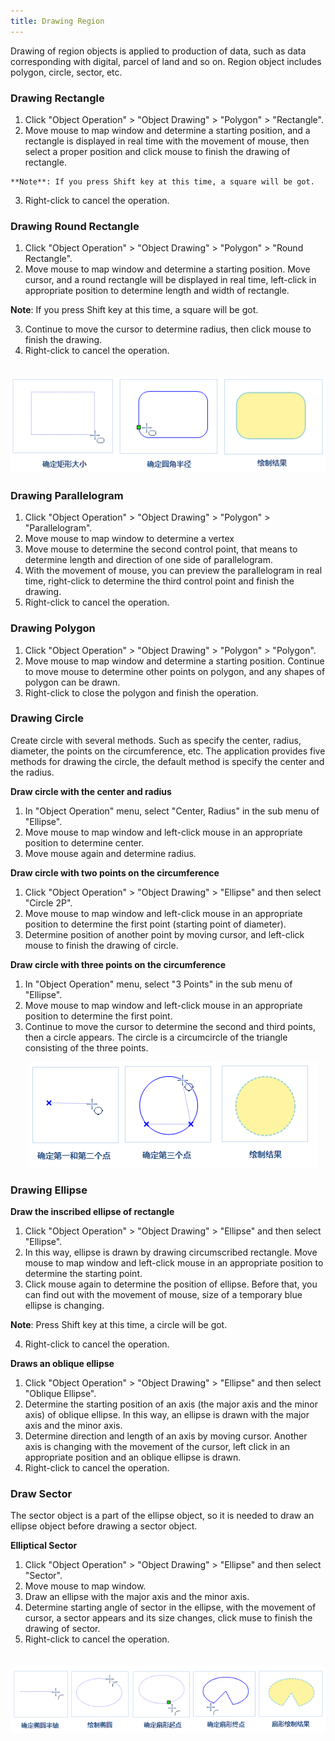 ```yaml
---
title: Drawing Region
---
```


Drawing of region objects is applied to production of data, such as data corresponding with digital, parcel of land and so on. Region object includes polygon, circle, sector, etc.

### Drawing Rectangle

   1.  Click "Object Operation" > "Object Drawing" > "Polygon" > "Rectangle".
   2.  Move mouse to map window and determine a starting position, and a rectangle is displayed in real time with the movement of mouse, then select a proper position and click mouse to finish the drawing of rectangle.

    **Note**: If you press Shift key at this time, a square will be got.

   3.  Right-click to cancel the operation.

### Drawing Round Rectangle

1.  Click "Object Operation" > "Object Drawing" > "Polygon" > "Round Rectangle".
2.  Move mouse to map window and determine a starting position. Move cursor, and a round rectangle will be displayed in real time, left-click in appropriate position to determine length and width of rectangle.

   **Note**: If you press Shift key at this time, a square will be got.

3.  Continue to move the cursor to determine radius, then click mouse to finish the drawing.
4.  Right-click to cancel the operation.

　　![alt Drawing Round Rectangle](img/Rrecangle.png)

### Drawing Parallelogram


   1.  Click "Object Operation" > "Object Drawing" > "Polygon" > "Parallelogram".
   2.  Move mouse to map window to determine a vertex 
   3.  Move mouse to determine the second control point, that means to determine length and direction of one side of parallelogram.
   4.  With the movement of mouse, you can preview the parallelogram in real time, right-click to determine the third control point and finish the drawing.
   5.  Right-click to cancel the operation.
   


### Drawing Polygon

   1. Click "Object Operation" > "Object Drawing" > "Polygon" > "Polygon".
   2. Move mouse to map window and determine a starting position. Continue to move mouse to determine other points on polygon, and any shapes of polygon can be drawn.
   3. Right-click to close the polygon and finish the operation.

### Drawing Circle 

Create circle with several methods. Such as specify the center, radius, diameter, the points on the circumference, etc. The application provides five methods for drawing the circle, the default method is specify the center and the radius.

**Draw circle with the center and radius**

1.  In "Object Operation" menu, select "Center, Radius" in the sub menu of "Ellipse".
2.  Move mouse to map window and left-click mouse in an appropriate position to determine center.
3.  Move mouse again and determine radius.

**Draw circle with two points on the circumference**

1.  Click "Object Operation" > "Object Drawing" > "Ellipse" and then select "Circle 2P".
2.  Move mouse to map window and left-click mouse in an appropriate position to determine the first point (starting point of diameter).
3.  Determine position of another point by moving cursor, and left-click mouse to finish the drawing of circle. 

**Draw circle with three points on the circumference**

1.  In "Object Operation" menu, select "3 Points" in the sub menu of "Ellipse".
2.  Move mouse to map window and left-click mouse in an appropriate position to determine the first point.
3.  Continue to move the cursor to determine the second and third points, then a circle appears. The circle is a  circumcircle of the triangle consisting of the three points.

　　![alt Drawing circle by three points](img/Circle3.png)

### Drawing Ellipse

**Draw the inscribed ellipse of rectangle**

1.  Click "Object Operation" > "Object Drawing" > "Ellipse" and then select "Ellipse".
2.  In this way, ellipse is drawn by drawing circumscribed rectangle.  Move mouse to map window and left-click mouse in an appropriate position to determine the starting point.
3.  Click mouse again to determine the position of ellipse. Before that, you can find out with the movement of mouse, size of a temporary blue ellipse is changing.

   **Note**: Press Shift key at this time, a circle will be got.

4.  Right-click to cancel the operation.


**Draws an oblique ellipse**

1.  Click "Object Operation" > "Object Drawing" > "Ellipse" and then select "Oblique Ellipse".
2.  Determine the starting position of an axis (the major axis and the minor axis) of oblique ellipse. In this way, an ellipse is drawn with the major axis and the minor axis.
3.  Determine direction and length of an axis by moving cursor. Another axis is changing with the movement of the cursor, left click in an appropriate position and an oblique ellipse is drawn. 
5.  Right-click to cancel the operation.


### Draw Sector

The sector object is a part of the ellipse object, so it is needed to draw an ellipse object before drawing a sector object.


**Elliptical Sector**

1.  Click "Object Operation" > "Object Drawing" > "Ellipse" and then select "Sector".
2.  Move mouse to map window.
3.  Draw an ellipse with the major axis and the minor axis. 
4.  Determine starting angle of sector in the ellipse, with the movement of cursor, a sector appears and its size changes, click muse to finish the drawing of sector.
5.  Right-click to cancel the operation.

　　![alt Drawing Elliptical Sector](img/CreatePie.png)


